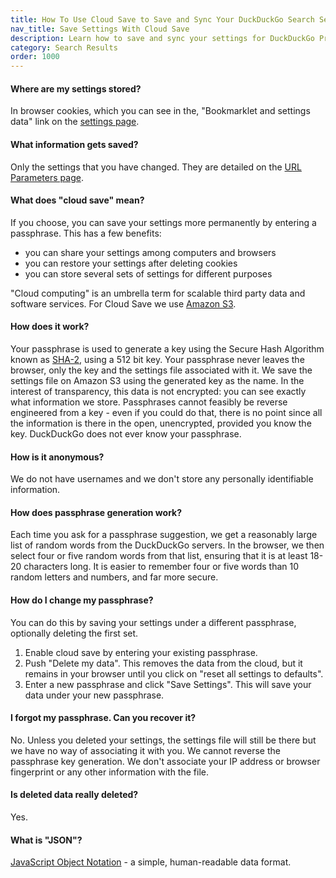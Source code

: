 ```yaml
---
title: How To Use Cloud Save to Save and Sync Your DuckDuckGo Search Settings
nav_title: Save Settings With Cloud Save
description: Learn how to save and sync your settings for DuckDuckGo Private Search.
category: Search Results
order: 1000
---
```


#### Where are my settings stored?

In browser cookies, which you can see in the, "Bookmarklet and settings data" link on the [settings page](https://duckduckgo.com/settings).

#### What information gets saved?

Only the settings that you have changed. They are detailed on the [URL Parameters page](https://duckduckgo.com/params).

#### What does "cloud save" mean?

If you choose, you can save your settings more permanently by entering a passphrase. This has a few benefits:

-   you can share your settings among computers and browsers
-   you can restore your settings after deleting cookies
-   you can store several sets of settings for different purposes

"Cloud computing" is an umbrella term for scalable third party data and software services. For Cloud Save we use [Amazon S3](https://aws.amazon.com/s3/).

#### How does it work?

Your passphrase is used to generate a key using the Secure Hash Algorithm known as [SHA-2](http://wikipedia.org/wiki/SHA-2), using a 512 bit key. Your passphrase never leaves the browser, only the key and the settings file associated with it. We save the settings file on Amazon S3 using the generated key as the name. In the interest of transparency, this data is not encrypted: you can see exactly what information we store. Passphrases cannot feasibly be reverse engineered from a key - even if you could do that, there is no point since all the information is there in the open, unencrypted, provided you know the key. DuckDuckGo does not ever know your passphrase.

#### How is it anonymous?

We do not have usernames and we don't store any personally identifiable information.

#### How does passphrase generation work?

Each time you ask for a passphrase suggestion, we get a reasonably large list of random words from the DuckDuckGo servers. In the browser, we then select four or five random words from that list, ensuring that it is at least 18-20 characters long. It is easier to remember four or five words than 10 random letters and numbers, and far more secure.

#### How do I change my passphrase?

You can do this by saving your settings under a different passphrase, optionally deleting the first set.

1. Enable cloud save by entering your existing passphrase.
1. Push "Delete my data". This removes the data from the cloud, but it remains in your browser until you click on "reset all settings to defaults".
1. Enter a new passphrase and click "Save Settings". This will save your data under your new passphrase.

#### I forgot my passphrase. Can you recover it?

No. Unless you deleted your settings, the settings file will still be there but we have no way of associating it with you. We cannot reverse the passphrase key generation. We don't associate your IP address or browser fingerprint or any other information with the file.

#### Is deleted data really deleted?

Yes.

#### What is "JSON"?

[JavaScript Object Notation](http://json.org/) - a simple, human-readable data format.
